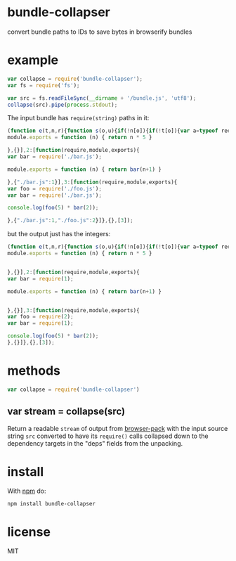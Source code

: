 # bundle-collapser

convert bundle paths to IDs to save bytes in browserify bundles

# example

``` js
var collapse = require('bundle-collapser');
var fs = require('fs');

var src = fs.readFileSync(__dirname + '/bundle.js', 'utf8');
collapse(src).pipe(process.stdout);
```

The input bundle has `require(string)` paths in it:

``` js
(function e(t,n,r){function s(o,u){if(!n[o]){if(!t[o]){var a=typeof require=="function"&&require;if(!u&&a)return a(o,!0);if(i)return i(o,!0);var f=new Error("Cannot find module '"+o+"'");throw f.code="MODULE_NOT_FOUND",f}var l=n[o]={exports:{}};t[o][0].call(l.exports,function(e){var n=t[o][1][e];return s(n?n:e)},l,l.exports,e,t,n,r)}return n[o].exports}var i=typeof require=="function"&&require;for(var o=0;o<r.length;o++)s(r[o]);return s})({1:[function(require,module,exports){
module.exports = function (n) { return n * 5 }

},{}],2:[function(require,module,exports){
var bar = require('./bar.js');

module.exports = function (n) { return bar(n+1) }

},{"./bar.js":1}],3:[function(require,module,exports){
var foo = require('./foo.js');
var bar = require('./bar.js');

console.log(foo(5) * bar(2));

},{"./bar.js":1,"./foo.js":2}]},{},[3]);
```

but the output just has the integers:

``` js
(function e(t,n,r){function s(o,u){if(!n[o]){if(!t[o]){var a=typeof require=="function"&&require;if(!u&&a)return a(o,!0);if(i)return i(o,!0);var f=new Error("Cannot find module '"+o+"'");throw f.code="MODULE_NOT_FOUND",f}var l=n[o]={exports:{}};t[o][0].call(l.exports,function(e){var n=t[o][1][e];return s(n?n:e)},l,l.exports,e,t,n,r)}return n[o].exports}var i=typeof require=="function"&&require;for(var o=0;o<r.length;o++)s(r[o]);return s})({1:[function(require,module,exports){
module.exports = function (n) { return n * 5 }


},{}],2:[function(require,module,exports){
var bar = require(1);

module.exports = function (n) { return bar(n+1) }


},{}],3:[function(require,module,exports){
var foo = require(2);
var bar = require(1);

console.log(foo(5) * bar(2));
},{}]},{},[3]);
```

# methods

``` js
var collapse = require('bundle-collapser')
```

## var stream = collapse(src)

Return a readable `stream` of output from
[browser-pack](https://npmjs.org/package/browser-pack) with the input source
string `src` converted to have its `require()` calls collapsed down to the
dependency targets in the "deps" fields from the unpacking.

# install

With [npm](https://npmjs.org) do:

```
npm install bundle-collapser
```

# license

MIT
